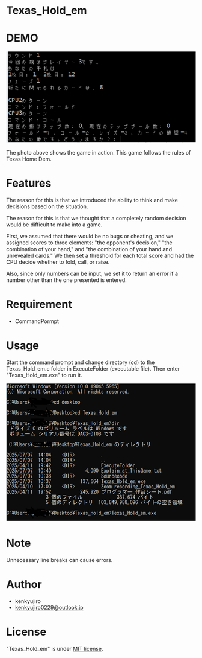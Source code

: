 # Texas_Hold_em


# DEMO

![](Texas_game.png)

The photo above shows the game in action. This game follows the rules of Texas Home Dem.

# Features

The reason for this is that we introduced the ability to think and make decisions based on the situation.

The reason for this is that we thought that a completely random decision would be difficult to make into a game.

First, we assumed that there would be no bugs or cheating, and we assigned scores to three elements: "the opponent's decision," "the combination of your hand," and "the combination of your hand and unrevealed cards." We then set a threshold for each total score and had the CPU decide whether to fold, call, or raise.

Also, since only numbers can be input, we set it to return an error if a number other than the one presented is entered.

# Requirement

* CommandPormpt

# Usage

Start the command prompt and change directory (cd) to the Texas_Hold_em.c folder in ExecuteFolder (executable file). Then enter "Texas_Hold_em.exe" to run it.

![](Texas_command.png)

# Note

Unnecessary line breaks can cause errors.

# Author

* kenkyujiro
* kenkyujiro0229@outlook.jp

# License

"Texas_Hold_em" is under [MIT license](https://en.wikipedia.org/wiki/MIT_License).
